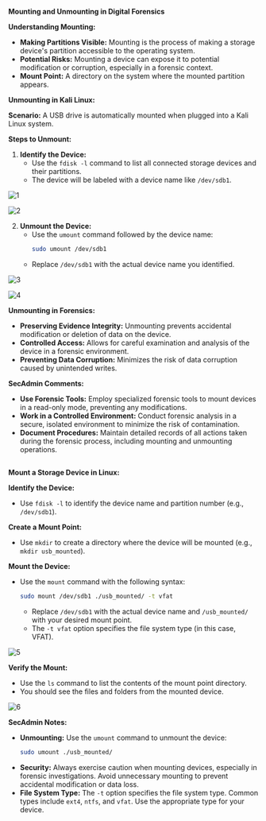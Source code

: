 

**Mounting and Unmounting in Digital Forensics**

**Understanding Mounting:**

* **Making Partitions Visible:** Mounting is the process of making a storage device's partition accessible to the operating system. 
* **Potential Risks:** Mounting a device can expose it to potential modification or corruption, especially in a forensic context.
* **Mount Point:** A directory on the system where the mounted partition appears.

**Unmounting in Kali Linux:**

**Scenario:** A USB drive is automatically mounted when plugged into a Kali Linux system.

**Steps to Unmount:**

1. **Identify the Device:**
   * Use the `fdisk -l` command to list all connected storage devices and their partitions.
   * The device will be labeled with a device name like `/dev/sdb1`.

![1](https://github.com/user-attachments/assets/899d49ba-4ac2-4960-9453-de147dc7d732)

![2](https://github.com/user-attachments/assets/c35da7d7-a0ac-4f5a-8d0e-8975be7954dc)


2. **Unmount the Device:**
   * Use the `umount` command followed by the device name:
     ```bash
     sudo umount /dev/sdb1
     ```
   * Replace `/dev/sdb1` with the actual device name you identified.

![3](https://github.com/user-attachments/assets/72270440-bb20-4416-a1d1-bef034636ede)

![4](https://github.com/user-attachments/assets/69278e19-f37e-4248-8bc6-e7bdc2d0c1a3)

**Unmounting in Forensics:**

* **Preserving Evidence Integrity:** Unmounting prevents accidental modification or deletion of data on the device.
* **Controlled Access:** Allows for careful examination and analysis of the device in a forensic environment.
* **Preventing Data Corruption:** Minimizes the risk of data corruption caused by unintended writes.

**SecAdmin Comments:**

* **Use Forensic Tools:** Employ specialized forensic tools to mount devices in a read-only mode, preventing any modifications.
* **Work in a Controlled Environment:** Conduct forensic analysis in a secure, isolated environment to minimize the risk of contamination.
* **Document Procedures:** Maintain detailed records of all actions taken during the forensic process, including mounting and unmounting operations.
##

**Mount a Storage Device in Linux:**

**Identify the Device:**
   * Use `fdisk -l` to identify the device name and partition number (e.g., `/dev/sdb1`).

**Create a Mount Point:**
   * Use `mkdir` to create a directory where the device will be mounted (e.g., `mkdir usb_mounted`).


**Mount the Device:**
   * Use the `mount` command with the following syntax:
     ```bash
     sudo mount /dev/sdb1 ./usb_mounted/ -t vfat
     ```
     * Replace `/dev/sdb1` with the actual device name and `/usb_mounted/` with your desired mount point.
     * The `-t vfat` option specifies the file system type (in this case, VFAT).

![5](https://github.com/user-attachments/assets/acdfb40e-528d-4639-962e-d16dc4f5f9eb)

**Verify the Mount:**
   * Use the `ls` command to list the contents of the mount point directory.
   * You should see the files and folders from the mounted device.

![6](https://github.com/user-attachments/assets/f5275793-731a-4a42-9d93-362b5a383064)

**SecAdmin Notes:**

* **Unmounting:** Use the `umount` command to unmount the device:
  ```bash
  sudo umount ./usb_mounted/
  ```
* **Security:** Always exercise caution when mounting devices, especially in forensic investigations. Avoid unnecessary mounting to prevent accidental modification or data loss.
* **File System Type:** The `-t` option specifies the file system type. Common types include `ext4`, `ntfs`, and `vfat`. Use the appropriate type for your device.



